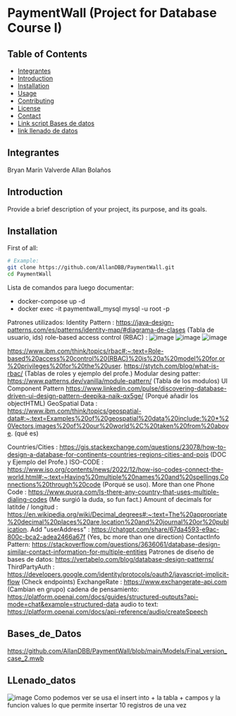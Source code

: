 # PaymentWall (Project for Database Course I)

## Table of Contents
- [Integrantes](#Integrantes)
- [Introduction](#introduction)
- [Installation](#installation)
- [Usage](#usage)
- [Contributing](#contributing)
- [License](#license)
- [Contact](#contact)
- [Link script Bases de datos](#Bases_de_Datos)
- [link llenado de datos](#LLenado_datos)
## Integrantes
Bryan Marín Valverde
Allan Bolaños
## Introduction
Provide a brief description of your project, its purpose, and its goals.

## Installation

First of all:

```sh
# Example:
git clone https://github.com/AllanDBB/PaymentWall.git
cd PaymentWall

```




Lista de comandos para luego documentar:
- docker-compose up -d
- docker exec -it paymentwall_mysql mysql -u root -p   


Patrones utilizados:
Identity Pattern : https://java-design-patterns.com/es/patterns/identity-map/#diagrama-de-clases (Tabla de usuario, ids)
role-based access control (RBAC) :
![image](https://github.com/user-attachments/assets/80359abb-1a7e-4667-9b39-1dc2bb636fab)
![image](https://github.com/user-attachments/assets/65a5c172-6ec0-4425-88d8-2631900189c2)
![image](https://github.com/user-attachments/assets/77d77645-a867-4417-8e10-ad1cf6d8e980)

https://www.ibm.com/think/topics/rbac#:~:text=Role-based%20access%20control%20(RBAC)%20is%20a%20model%20for,or%20privileges%20for%20the%20user.
                                    https://stytch.com/blog/what-is-rbac/ (Tablas de roles y ejemplo del profe.)
Modular desing patter: https://www.patterns.dev/vanilla/module-pattern/ (Tabla de los modulos)
UI Component Pattern https://www.linkedin.com/pulse/discovering-database-driven-ui-design-pattern-deepika-naik-qx5ge/ (Porqué añadir los objectHTML)
GeoSpatial Data : https://www.ibm.com/think/topics/geospatial-data#:~:text=Examples%20of%20geospatial%20data%20include:%20*%20Vectors,images%20of%20our%20world%2C%20taken%20from%20above. (qué es)

Countries/Cities : https://gis.stackexchange.com/questions/23078/how-to-design-a-database-for-continents-countries-regions-cities-and-pois (DOC y Ejemplo del Profe.)
ISO-CODE : https://www.iso.org/contents/news/2022/12/how-iso-codes-connect-the-world.html#:~:text=Having%20multiple%20names%20and%20spellings,Connections%20through%20code (Porqué se uso).
More than one Phone Code : https://www.quora.com/Is-there-any-country-that-uses-multiple-dialing-codes (Me surgió la duda, so fun fact.)
Amount of decimals for latitde / longitud : https://en.wikipedia.org/wiki/Decimal_degrees#:~:text=The%20appropriate%20decimal%20places%20are,location%20and%20journal%20or%20publication.
Add "userAddress" : https://chatgpt.com/share/67da4593-e9ac-800c-bca2-adea2466a67f (Yes, bc more than one direction)
ContactInfo Pattern: https://stackoverflow.com/questions/3636061/database-design-similar-contact-information-for-multiple-entities 
Patrones de diseño de bases de datos: https://vertabelo.com/blog/database-design-patterns/ 
ThirdPartyAuth : https://developers.google.com/identity/protocols/oauth2/javascript-implicit-flow (Check endpoints)
ExchangeRate : https://www.exchangerate-api.com (Cambian en grupo)
cadena de pensamiento: https://platform.openai.com/docs/guides/structured-outputs?api-mode=chat&example=structured-data 
audio to text: https://platform.openai.com/docs/api-reference/audio/createSpeech 
## Bases_de_Datos
https://github.com/AllanDBB/PaymentWall/blob/main/Models/Final_version_case_2.mwb
## LLenado_datos
![image](https://github.com/user-attachments/assets/d5ac587a-a75e-4af0-a0c6-95d64bcfbd15)
Como podemos ver se usa el insert into + la tabla + campos y la funcion values lo que permite insertar 10 registros de una vez
